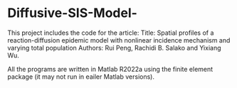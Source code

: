# Diffusive-SIS-Model-

This project includes the code for the article: 
Title: Spatial profiles of a reaction-diffusion epidemic model with nonlinear incidence mechanism and varying total population 
Authors: Rui Peng, Rachidi B. Salako and Yixiang Wu. 

All the programs are written in Matlab R2022a using the finite element package (it may not run in eailer Matlab versions). 

